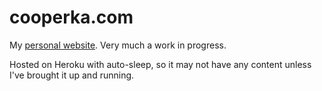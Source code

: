 # cooperka.com

My [personal website](https://www.cooperka.com). Very much a work in progress.

Hosted on Heroku with auto-sleep, so it may not have any content unless I've brought it up and running.
